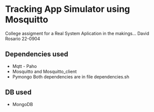 # Tracking App Simulator using Mosquitto
College assigment for a Real System Aplication in the makings... 
David Rosario 22-0904

## Dependencies used
* Mqtt - Paho
* Mosquitto and Mosquitto_client
* Pymongo
Both dependencies are in file dependencies.sh
## DB used
* MongoDB
